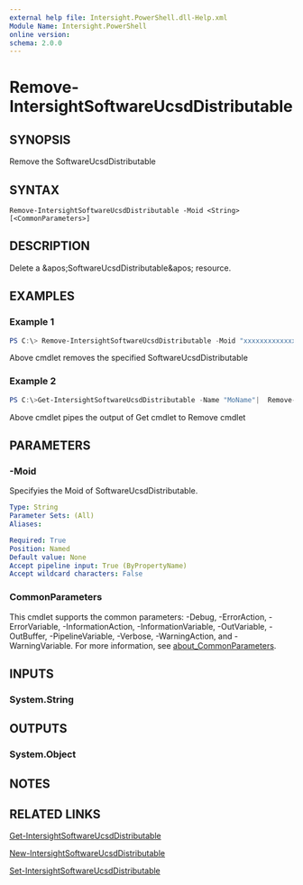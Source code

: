```yaml
---
external help file: Intersight.PowerShell.dll-Help.xml
Module Name: Intersight.PowerShell
online version:
schema: 2.0.0
---
```


# Remove-IntersightSoftwareUcsdDistributable

## SYNOPSIS
Remove the SoftwareUcsdDistributable

## SYNTAX

```
Remove-IntersightSoftwareUcsdDistributable -Moid <String> [<CommonParameters>]
```

## DESCRIPTION
Delete a &amp;apos;SoftwareUcsdDistributable&amp;apos; resource.

## EXAMPLES

### Example 1
```powershell
PS C:\> Remove-IntersightSoftwareUcsdDistributable -Moid "xxxxxxxxxxxxxxxxxxxxxxxxxxx"
```
Above cmdlet removes the specified SoftwareUcsdDistributable 

### Example 2
```powershell
PS C:\>Get-IntersightSoftwareUcsdDistributable -Name "MoName"|  Remove-IntersightSoftwareUcsdDistributable
```
Above cmdlet pipes the output of Get cmdlet to Remove cmdlet

## PARAMETERS

### -Moid
Specifyies the Moid of SoftwareUcsdDistributable.

```yaml
Type: String
Parameter Sets: (All)
Aliases:

Required: True
Position: Named
Default value: None
Accept pipeline input: True (ByPropertyName)
Accept wildcard characters: False
```

### CommonParameters
This cmdlet supports the common parameters: -Debug, -ErrorAction, -ErrorVariable, -InformationAction, -InformationVariable, -OutVariable, -OutBuffer, -PipelineVariable, -Verbose, -WarningAction, and -WarningVariable. For more information, see [about_CommonParameters](http://go.microsoft.com/fwlink/?LinkID=113216).

## INPUTS

### System.String

## OUTPUTS

### System.Object
## NOTES

## RELATED LINKS

[Get-IntersightSoftwareUcsdDistributable](./Get-IntersightSoftwareUcsdDistributable.md)

[New-IntersightSoftwareUcsdDistributable](./New-IntersightSoftwareUcsdDistributable.md)

[Set-IntersightSoftwareUcsdDistributable](./Set-IntersightSoftwareUcsdDistributable.md)

